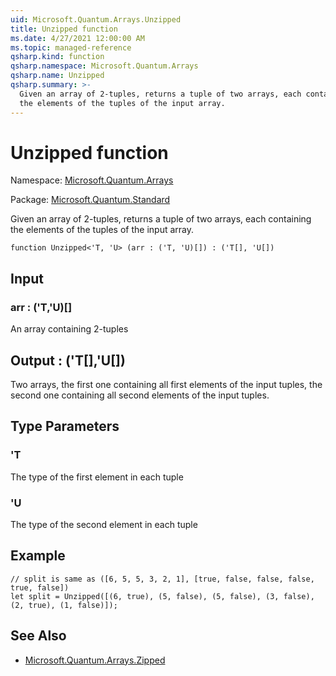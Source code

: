 ```yaml
---
uid: Microsoft.Quantum.Arrays.Unzipped
title: Unzipped function
ms.date: 4/27/2021 12:00:00 AM
ms.topic: managed-reference
qsharp.kind: function
qsharp.namespace: Microsoft.Quantum.Arrays
qsharp.name: Unzipped
qsharp.summary: >-
  Given an array of 2-tuples, returns a tuple of two arrays, each containing
  the elements of the tuples of the input array.
---
```


# Unzipped function

Namespace: [Microsoft.Quantum.Arrays](xref:Microsoft.Quantum.Arrays)

Package: [Microsoft.Quantum.Standard](https://nuget.org/packages/Microsoft.Quantum.Standard)


Given an array of 2-tuples, returns a tuple of two arrays, each containingthe elements of the tuples of the input array.

```qsharp
function Unzipped<'T, 'U> (arr : ('T, 'U)[]) : ('T[], 'U[])
```


## Input

### arr : ('T,'U)[]

An array containing 2-tuples



## Output : ('T[],'U[])

Two arrays, the first one containing all first elements of the inputtuples, the second one containing all second elements of the input tuples.

## Type Parameters

### 'T

The type of the first element in each tuple
### 'U

The type of the second element in each tuple

## Example

```qsharp// split is same as ([6, 5, 5, 3, 2, 1], [true, false, false, false, true, false])let split = Unzipped([(6, true), (5, false), (5, false), (3, false), (2, true), (1, false)]);```

## See Also

- [Microsoft.Quantum.Arrays.Zipped](xref:Microsoft.Quantum.Arrays.Zipped)